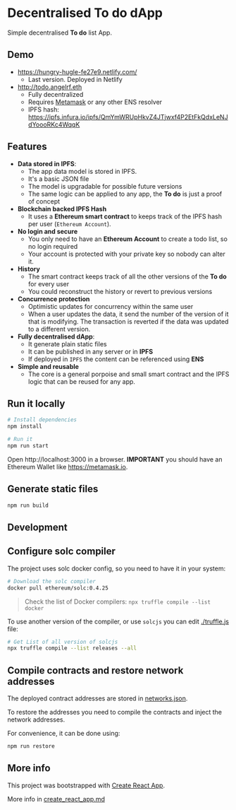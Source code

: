 # Decentralised To do dApp
Simple decentralised **To do** list App.

## Demo
* https://hungry-hugle-fe27e9.netlify.com/
  * Last version. Deployed in Netlify
* http://todo.angelrf.eth
  * Fully decentralized
  * Requires [Metamask](https://metamask.io) or any other ENS resolver
  * IPFS hash: https://ipfs.infura.io/ipfs/QmYmWRUpHkvZ4JTjwxf4P2EtFkQdxLeNJdYoooRKc4WqqK 

## Features
* **Data stored in IPFS**:
  * The app data model is stored in IPFS.
  * It's a basic JSON file
  * The model is upgradable for possible future versions
  * The same logic can be applied to any app, the **To do** is just a proof of
    concept
* **Blockchain backed IPFS Hash**
  * It uses a **Ethereum smart contract** to keeps track of the IPFS hash per user
    (`Ethereum Account`).
* **No login and secure**
  * You only need to have an **Ethereum Account** to create a todo list, so no
    login required
  * Your account is protected with your private key so nobody can alter it.
* **History**
  * The smart contract keeps track of all the other versions of the **To do**
    for every user
  * You could reconstruct the history or revert to previous versions
* **Concurrence protection**
  * Optimistic updates for concurrency within the same user
  * When a user updates the data, it send the number of the version of it that
    is modifying. The transaction is reverted if the data was updated to a
    different version.
* **Fully decentralised dApp**:
  * It generate plain static files
  * It can be published in any server or in **IPFS**
  * If deployed in `IPFS` the content can be referenced using **ENS**
* **Simple and reusable**
  * The core is a general porpoise and small smart contract and the IPFS logic
    that can be reused for any app.

## Run it locally
```bash
# Install dependencies
npm install

# Run it
npm run start
```

Open http://localhost:3000 in a browser. **IMPORTANT** you should have an
Ethereum Wallet like https://metamask.io.

## Generate static files
```bash
npm run build
```

## Development

## Configure solc compiler
The project uses solc docker config, so you need to have it in your system:

```bash
# Download the solc compiler
docker pull ethereum/solc:0.4.25
```

> Check the list of Docker compilers:
> `npx truffle compile --list docker`

To use another version of the compiler, or use `solcjs` you can edit
[./truffle.js](./truffle.js) file:

```bash
# Get List of all version of solcjs
npx truffle compile --list releases --all
```

## Compile contracts and restore network addresses
The deployed contract addresses are stored in [networks.json](networks.json).

To restore the addresses you need to compile the contracts and inject the
network addresses.

For convenience, it can be done using:
```bash
npm run restore
```

## More info
This project was bootstrapped with [Create React App](https://github.com/facebookincubator/create-react-app).

More info in [create_react_app.md](./create_react_app.md)
